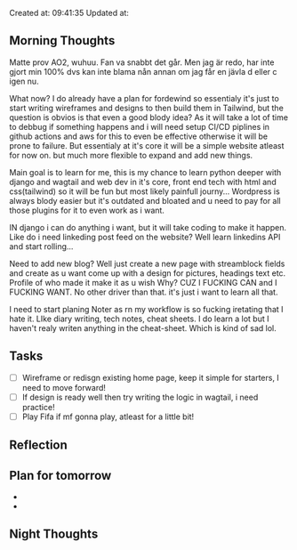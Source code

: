 Created at: 09:41:35 Updated at: 
 ## Morning Thoughts 
Matte prov AO2, wuhuu. Fan va snabbt det går. Men jag är redo, har inte gjort min 100% dvs 
kan inte blama nån annan om jag får en jävla d eller c igen nu.

What now? I do already have a plan for fordewind so essentialy it's  just to start writing
wireframes and designs to then build them in Tailwind, but the question is obvios is that
even a good blody idea? As it will take a lot of time to debbug if something happens
and i will need setup CI/CD piplines in github actions and aws for this to even be effective
otherwise it will be prone to failure. But essentialy at it's core it will be a simple website
atleast for now on. but much more flexible to expand and add new things.

Main goal is to learn for me, this is my chance to learn python deeper with django and wagtail
and web dev in it's core, front end tech with html and css(tailwind) so it will be fun but most
likely painfull journy... Wordpress is always blody easier but it's outdated and bloated
and u need to pay for all those plugins for it to even work as i want.

IN django i can do anything i want, but it will take coding to make it happen. Like do i need
linkeding post feed on the website? Well learn linkedins API and start rolling...

Need to add new blog? Well just create a new page with streamblock fields and create as u want
come up with a design for pictures, headings text etc. Profile of who made it make it as u wish
Why? CUZ I FUCKING CAN and I FUCKING WANT. No other driver than that. it's just i want to learn
all that. 

I need to start planing Noter as rn my workflow is so fucking iretating that I hate it. 
LIke diary writing, tech notes, cheat sheets. I do learn a lot but I haven't realy writen
anything in the cheat-sheet. Which is kind of sad lol. 
 ## Tasks 

 - [ ] Wireframe or redisgn existing home page, keep it simple for starters, I need to move forward! 
 - [ ] If design is ready well then try writing the logic in wagtail, i need practice!
 - [ ] Play Fifa if mf gonna play, atleast for a little bit!
 ## Reflection 

 ## Plan for tomorrow 
 *  
 *  
 ## Night Thoughts 

 
